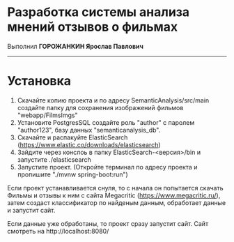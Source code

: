 # **Разработка системы анализа мнений отзывов о фильмах**

Выполнил **ГОРОЖАНКИН Ярослав Павлович**
***
# **Установка**
1. Скачайте копию проекта и по адресу SemanticAnalysis/src/main создайте папку для сохранения изображений фильмов 
"webapp/FilmsImgs"
2. Установите PostgresSQL создайте роль "author" с паролем "author123", базу данных "semanticanalysis_db".
3. Скачайте и распакуйте ElasticSearch (https://www.elastic.co/downloads/elasticsearch)
4. Зайдите через конслоь в папку ElasticSearch-<версия>/bin и запустите ./elasticsearch
5. Запустите проект. (Откройте терминал по адресу проекта и пропишите "./mvnw spring-boot:run")

Если проект устанавливается снуля, то с начала он попытается скачать Фильмы и отзывы к ним с сайта Megacritic 
(https://www.megacritic.ru/), затем создаст классификатор по найденым данным, обработает данные и запустит сайт.

Если данные уже обработаны, то проект сразу запустит сайт. 
Сайт смотреть на http://localhost:8080/
